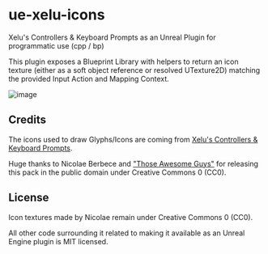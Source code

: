 # ue-xelu-icons

Xelu's Controllers & Keyboard Prompts as an Unreal Plugin for programmatic use (cpp / bp)

This plugin exposes a Blueprint Library with helpers to return an icon texture (either as a soft object reference or resolved UTexture2D) matching the provided Input Action and Mapping Context.

![image](https://user-images.githubusercontent.com/113832/151874711-56b17531-76e1-4181-a357-931cb8493f24.png)

## Credits

The icons used to draw Glyphs/Icons are coming from [Xelu's Controllers & Keyboard Prompts](https://thoseawesomeguys.com/prompts/).

Huge thanks to Nicolae Berbece and ["Those Awesome Guys"](https://thoseawesomeguys.com/) for releasing this pack in the public domain under Creative Commons 0 (CC0).

## License

Icon textures made by Nicolae remain under Creative Commons 0 (CC0).

All other code surrounding it related to making it available as an Unreal Engine plugin is MIT licensed.
